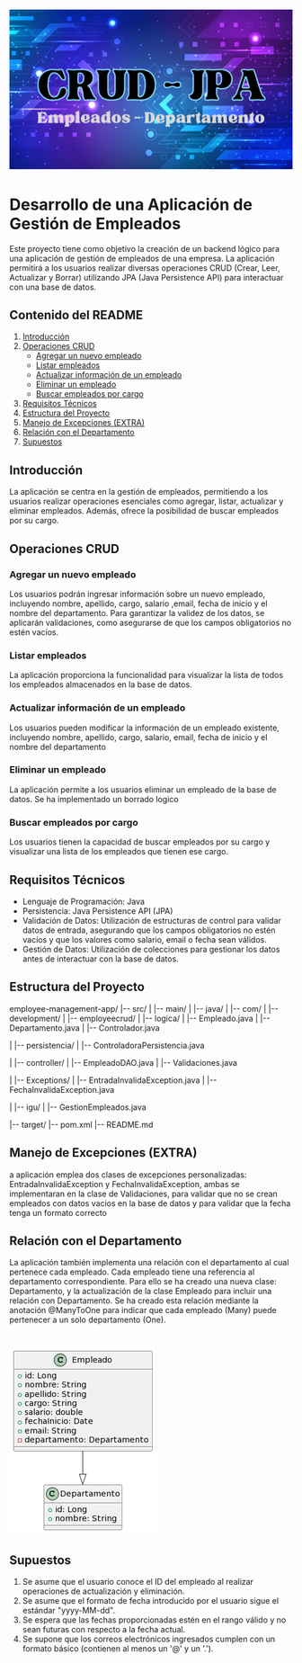 # ![Logo del Proyecto](src/images/logo.png)


# Desarrollo de una Aplicación de Gestión de Empleados

Este proyecto tiene como objetivo la creación de un backend lógico para una aplicación de gestión de empleados de una empresa. La aplicación permitirá a los usuarios realizar diversas operaciones CRUD (Crear, Leer, Actualizar y Borrar) utilizando JPA (Java Persistence API) para interactuar con una base de datos.

## Contenido del README

1. [Introducción](#introducción)
2. [Operaciones CRUD](#operaciones-crud)
    - [Agregar un nuevo empleado](#agregar-un-nuevo-empleado)
    - [Listar empleados](#listar-empleados)
    - [Actualizar información de un empleado](#actualizar-información-de-un-empleado)
    - [Eliminar un empleado](#eliminar-un-empleado)
    - [Buscar empleados por cargo](#buscar-empleados-por-cargo)
3. [Requisitos Técnicos](#requisitos-técnicos)
4. [Estructura del Proyecto](#estructura-del-proyecto)
5. [Manejo de Excepciones (EXTRA)](#manejo-de-excepciones-extra)
6. [Relación con el Departamento](#relación-con-el-departamento)
7. [Supuestos](#Supuestos)

## Introducción

La aplicación se centra en la gestión de empleados, permitiendo a los usuarios realizar operaciones esenciales como agregar, listar, actualizar y eliminar empleados. Además, ofrece la posibilidad de buscar empleados por su cargo.

## Operaciones CRUD

### Agregar un nuevo empleado

Los usuarios podrán ingresar información sobre un nuevo empleado, incluyendo nombre, apellido, cargo, salario ,email, fecha de inicio y el nombre del departamento. Para garantizar la validez de los datos, se aplicarán validaciones, como asegurarse de que los campos obligatorios no estén vacíos.

### Listar empleados

La aplicación proporciona la funcionalidad para visualizar la lista de todos los empleados almacenados en la base de datos.

### Actualizar información de un empleado

Los usuarios pueden modificar la información de un empleado existente, incluyendo nombre, apellido, cargo, salario, email, fecha de inicio y el nombre del departamento

### Eliminar un empleado

La aplicación permite a los usuarios eliminar un empleado de la base de datos. Se ha implementado un borrado logico

### Buscar empleados por cargo

Los usuarios tienen la capacidad de buscar empleados por su cargo y visualizar una lista de los empleados que tienen ese cargo.

## Requisitos Técnicos

- Lenguaje de Programación: Java
- Persistencia: Java Persistence API (JPA)
- Validación de Datos: Utilización de estructuras de control para validar datos de entrada, asegurando que los campos obligatorios no estén vacíos y que los valores como salario, email o fecha sean válidos.
- Gestión de Datos: Utilización de colecciones para gestionar los datos antes de interactuar con la base de datos.

## Estructura del Proyecto

employee-management-app/
|-- src/
| |-- main/
| |-- java/
| |-- com/
| |-- development/
| |-- employeecrud/
| |-- logica/
| |-- Empleado.java
| |-- Departamento.java 
| |-- Controlador.java




| |-- persistencia/
| |-- ControladoraPersistencia.java

| |-- controller/
| |-- EmpleadoDAO.java
| |-- Validaciones.java

| |-- Exceptions/
| |-- EntradaInvalidaException.java
| |-- FechaInvalidaException.java


| |-- igu/
| |-- GestionEmpleados.java

|-- target/
|-- pom.xml
|-- README.md


## Manejo de Excepciones (EXTRA)

a aplicación emplea dos clases de excepciones personalizadas: 
EntradaInvalidaException y FechaInvalidaException, 
ambas se implementaran en la clase de Validaciones, para validar que no se crean empleados con datos vacios en la base de 
datos y para validar que la fecha tenga un formato correcto 

## Relación con el Departamento

La aplicación también implementa una relación con el 
departamento al cual pertenece cada empleado. Cada empleado 
tiene una referencia al departamento correspondiente. 
Para ello se ha creado una nueva clase: Departamento, 
y la actualización de la clase Empleado para incluir una relación con Departamento.
Se ha creado esta relación mediante la anotación @ManyToOne 
para indicar que cada empleado (Many) puede pertenecer a un solo departamento (One).

# ![ManyToOne](src/images/empleados.png)

## Supuestos 

1. Se asume que el usuario conoce el ID del empleado al realizar operaciones de actualización y eliminación.
2. Se asume que el formato de fecha introducido por el usuario sigue el estándar "yyyy-MM-dd".
2. Se espera que las fechas proporcionadas estén en el rango válido y no sean futuras con respecto a la fecha actual.
4. Se supone que los correos electrónicos ingresados cumplen con un formato básico (contienen al menos un '@' y un '.').

